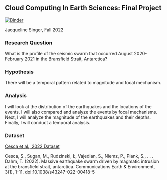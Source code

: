 ## Cloud Computing In Earth Sciences: Final Project

[![Binder](https://mybinder.org/badge_logo.svg)](https://mybinder.org/v2/gh/pangeo-data/pangeo-docker-images/2022.09.21?urlpath=git-pull%3Frepo%3Dhttps%253A%252F%252Fgithub.com%252FJackieSinger%252Frces-final-project%26urlpath%3Dlab%252Ftree%252Frces-final-project%252FFinalProject.ipynb%26branch%3Dmain)


Jacqueline Singer, Fall 2022

### Research Question
What is the profile of the seismic swarm that occurred August 2020-February 2021 in the Bransfield Strait, Antarctica?

### Hypothesis
There will be a temporal pattern related to magnitude and focal mechanism. 

### Analysis

I will look at the distribution of the earthquakes and the locations of the events. I will also compared and analyze the events by focal mechanisms. Next, I will analyze the magnitude of the earthquakes and their depths. Finally, I will conduct a temporal analysis. 
### Dataset

[Cesca et al., 2022 Dataset](https://static-content.springer.com/esm/art%3A10.1038%2Fs43247-022-00418-5/MediaObjects/43247_2022_418_MOESM5_ESM.txt)

Cesca, S., Sugan, M., Rudzinski, Ł, Vajedian, S., Niemz, P., Plank, S., . . . Dahm, T. (2022). Massive earthquake swarm driven by magmatic intrusion at the bransfield strait, antarctica. Communications Earth & Environment, 3(1), 1-11. doi:10.1038/s43247-022-00418-5

